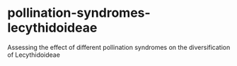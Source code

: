 # pollination-syndromes-lecythidoideae
Assessing the effect of different pollination syndromes on the diversification of Lecythidoideae
